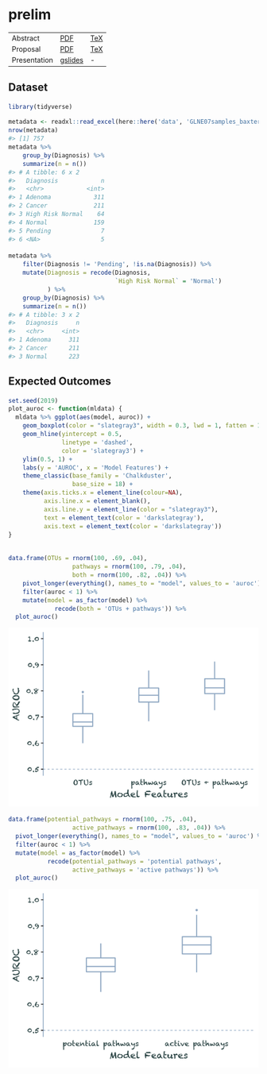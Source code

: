 
<!-- README.md is generated from README.Rmd. Please edit that file -->

# prelim

<!-- badges: start -->

<!-- badges: end -->

|              |                                                                                                                 |                                |
| ------------ | --------------------------------------------------------------------------------------------------------------- | ------------------------------ |
| Abstract     | [PDF](docs/abstract.pdf)                                                                                        | [TeX](submission/abstract.tex) |
| Proposal     | [PDF](docs/proposal.pdf)                                                                                        | [TeX](submission/proposal.tex) |
| Presentation | [gslides](https://docs.google.com/presentation/d/19kXLBr-lk_3Wva_raEzOGOYW2AH-GfA2ngcSSdOFJlY/edit?usp=sharing) | \-                             |

## Dataset

``` r
library(tidyverse)
```

``` r
metadata <- readxl::read_excel(here::here('data', 'GLNE07samples_baxter.xlsx'))
nrow(metadata)
#> [1] 757
metadata %>% 
    group_by(Diagnosis) %>% 
    summarize(n = n())
#> # A tibble: 6 x 2
#>   Diagnosis            n
#>   <chr>            <int>
#> 1 Adenoma            311
#> 2 Cancer             211
#> 3 High Risk Normal    64
#> 4 Normal             159
#> 5 Pending              7
#> 6 <NA>                 5

metadata %>%
    filter(Diagnosis != 'Pending', !is.na(Diagnosis)) %>% 
    mutate(Diagnosis = recode(Diagnosis,  
                              `High Risk Normal` = 'Normal')
           ) %>% 
    group_by(Diagnosis) %>% 
    summarize(n = n())
#> # A tibble: 3 x 2
#>   Diagnosis     n
#>   <chr>     <int>
#> 1 Adenoma     311
#> 2 Cancer      211
#> 3 Normal      223
```

## Expected Outcomes

``` r
set.seed(2019)
plot_auroc <- function(mldata) {
  mldata %>% ggplot(aes(model, auroc)) +
    geom_boxplot(color = "slategray3", width = 0.3, lwd = 1, fatten = 1) +
    geom_hline(yintercept = 0.5, 
               linetype = 'dashed',
               color = 'slategray3') +
    ylim(0.5, 1) +
    labs(y = 'AUROC', x = 'Model Features') +
    theme_classic(base_family = 'Chalkduster', 
                  base_size = 18) + 
    theme(axis.ticks.x = element_line(colour=NA),
          axis.line.x = element_blank(),
          axis.line.y = element_line(color = "slategray3"),
          text = element_text(color = 'darkslategray'),
          axis.text = element_text(color = 'darkslategray'))
}
```

``` r

data.frame(OTUs = rnorm(100, .69, .04),
                  pathways = rnorm(100, .79, .04),
                  both = rnorm(100, .82, .04)) %>% 
    pivot_longer(everything(), names_to = "model", values_to = 'auroc') %>% 
    filter(auroc < 1) %>% 
    mutate(model = as_factor(model) %>% 
             recode(both = 'OTUs + pathways')) %>% 
  plot_auroc()
```

![](figures/auroc_tax-1.png)<!-- -->

``` r
data.frame(potential_pathways = rnorm(100, .75, .04),
                  active_pathways = rnorm(100, .83, .04)) %>% 
  pivot_longer(everything(), names_to = "model", values_to = 'auroc') %>%
  filter(auroc < 1) %>% 
  mutate(model = as_factor(model) %>% 
           recode(potential_pathways = 'potential pathways',
                  active_pathways = 'active pathways')) %>% 
  plot_auroc()
```

![](figures/auroc_metab-1.png)<!-- -->
